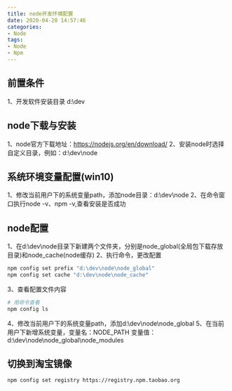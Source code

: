 ```yaml
---
title: node开发环境配置
date: 2020-04-28 14:57:46
categories: 
- Node
tags: 
- Node
- Npm
---
```


## 前置条件
1、开发软件安装目录 d:\dev

## node下载与安装
1、node官方下载地址：https://nodejs.org/en/download/
2、安装node时选择自定义目录，例如：d:\dev\node

## 系统环境变量配置(win10)
1、修改当前用户下的系统变量path，添加node目录：d:\dev\node
2、在命令窗口执行node -v、npm -v,查看安装是否成功

## node配置
1、在d:\dev\node目录下新建两个文件夹，分别是node_global(全局包下载存放目录)和node_cache(node缓存)
2、执行命令，更改配置
```sh
npm config set prefix "d:\dev\node\node_global"
npm config set cache "d:\dev\node\node_cache"
```
3、查看配置文件内容
```sh
# 用命令查看
npm config ls
```
4、修改当前用户下的系统变量path，添加d:\dev\node\node_global
5、在当前用户下新增系统变量，变量名：NODE_PATH 变量值：d:\dev\node\node_global\node_modules

## 切换到淘宝镜像
```sh
npm config set registry https://registry.npm.taobao.org
```
